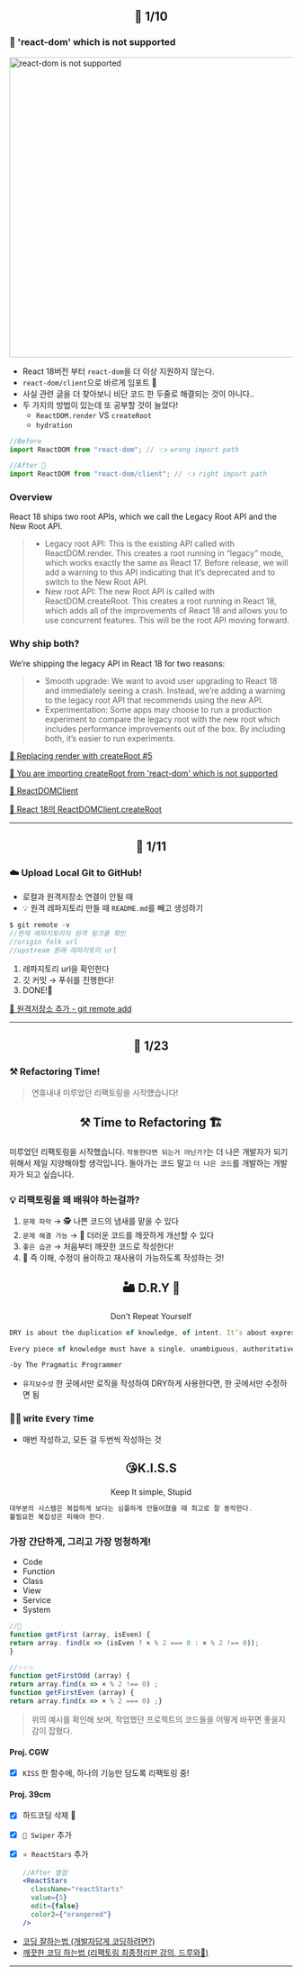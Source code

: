 ## <p align="center"> 📆 1/10

### 🚨 'react-dom' which is not supported

<img width="533" alt="react-dom is not supported" src="https://user-images.githubusercontent.com/110847597/211842990-a8022d9d-34d6-4f74-9a10-9b245debe996.png">

- React 18버전 부터 `react-dom`을 더 이상 지원하지 않는다.
- `react-dom/client`으로 바르게 임포트 👏
- 사실 관련 글을 더 찾아보니 비단 코드 한 두줄로 해결되는 것이 아니다..
- 두 가지의 방법이 있는데 또 공부할 것이 늘었다!
  - `ReactDOM.render` VS `createRoot`
  - `hydration`

```jsx
//Before
import ReactDOM from "react-dom"; // 👈️ wrong import path
```

```jsx
//After 💯
import ReactDOM from "react-dom/client"; // 👈️ right import path
```

### Overview

React 18 ships two root APIs, which we call the Legacy Root API and the New Root API.

> - Legacy root API: This is the existing API called with ReactDOM.render. This creates a root running in “legacy” mode, which works exactly the same as React 17. Before release, we will add a warning to this API indicating that it’s deprecated and to switch to the New Root API.
> - New root API: The new Root API is called with ReactDOM.createRoot. This creates a root running in React 18, which adds all of the improvements of React 18 and allows you to use concurrent features. This will be the root API moving forward.

### Why ship both?

We’re shipping the legacy API in React 18 for two reasons:

> - Smooth upgrade: We want to avoid user upgrading to React 18 and immediately seeing a crash. Instead, we’re adding a warning to the legacy root API that recommends using the new API.
> - Experimentation: Some apps may choose to run a production experiment to compare the legacy root with the new root which includes performance improvements out of the box. By including both, it’s easier to run experiments.

[📎 Replacing render with createRoot #5](https://github.com/reactwg/react-18/discussions/5)

[📎 You are importing createRoot from 'react-dom' which is not supported](https://bobbyhadz.com/blog/react-you-are-importing-createroot-from-react-dom)

[📎 ReactDOMClient](https://reactjs.org/docs/react-dom-client.html)

[📎 React 18의 ReactDOMClient.createRoot](https://velog.io/@ggong/React-18%EC%97%90%EC%84%9C-ReactDOM.render-%EB%8C%80%EC%8B%A0-createRoot-%EC%93%B0%EA%B8%B0)

---

## <p align="center"> 📆 1/11

### ☁️ Upload Local Git to GitHub!

- 로컬과 원격저장소 연결이 안될 때
- 💡 원격 레파지토리 만들 때 `README.md`를 빼고 생성하기

```jsx
$ git remote -v
//현재 레파지토리의 원격 링크를 확인
//origin folk url
//upstream 원래 레파지토리 url
```

1. 레파지토리 url을 확인한다
1. 깃 커밋 → 푸쉬를 진행한다!
1. DONE!👏

[📎 원격저장소 추가 - git remote add](https://shanepark.tistory.com/284)

---

## <p align="center"> 📆 1/23

### ⚒️ Refactoring Time!

> 연휴내내 미루었던 리팩토링을 시작헀습니다!

## <p align="center">⚒️ Time to Refactoring 🏗️</p>

미루었던 리팩토링을 시작했습니다. `작동한다면 되는거 아닌가?`는 더 나은 개발자가 되기 위해서 제일 지양해야할 생각입니다. 돌아가는 코드 말고 `더 나은 코드`를 개발하는 개발자가 되고 싶습니다.

### 💡 리팩토링을 왜 배워야 하는걸까?

1. `문제 파악` → 🕵️ 나쁜 코드의 냄새를 맡을 수 있다
1. `문제 해결 가능` → 💩 더러운 코드를 깨끗하게 개선할 수 있다
1. `좋은 습관` → 처음부터 깨끗한 코드로 작성한다!
1. 🫡 즉 이해, 수정이 용이하고 재사용이 가능하도록 작성하는 것!

## <p align="center">🏜️ D.R.Y 🌵</p>

<p align="center">Don't Repeat Yourself</p>

```jsx
DRY is about the duplication of knowledge, of intent. It’s about expressing the same thing in two different places, possibly in two totally different ways.

Every piece of knowledge must have a single, unambiguous, authoritative representation within a system

-by The Pragmatic Programmer
```

- `유지보수성` 한 곳에서만 로직을 작성하여 DRY하게 사용한다면, 한 곳에서만 수정하면 됨

### 🙅‍♀️ `W`rite `E`very `T`ime

- 매번 작성하고, 모든 걸 두번씩 작성하는 것

## <p align="center">😘K.I.S.S</p>

<p align="center">Keep It simple, Stupid</p>

```jsx
대부분의 시스템은 복잡하게 보다는 심플하게 만들어졌을 때 최고로 잘 동작한다.
불필요한 복잡성은 피해야 한다.
```

### 가장 간단하게, 그리고 가장 멍청하게!

- Code
- Function
- Class
- View
- Service
- System

```jsx
//💩
function getFirst (array, isEven) {
return array. find(x => (isEven ? × % 2 === 0 : × % 2 !== 0));
}
```

```jsx
//✨✨✨
function getFirstOdd (array) {
return array.find(x => × % 2 !== 0) ;
function getFirstEven (array) {
return array.find(x => × % 2 === 0) ;}
```

> 위의 예시를 확인해 보며, 작업했던 프로젝트의 코드들을 어떻게 바꾸면 좋을지 감이 잡혔다.

#### Proj. CGW

- [x] `KISS` 한 함수에, 하나의 기능만 담도록 리팩토링 중!

#### Proj. 39cm

- [x] 하드코딩 삭제 👋
- [x] `💨 Swiper` 추가
- [x] `⭐️ ReactStars` 추가

  ```jsx
  //After 별점
  <ReactStars
    className="reactStarts"
    value={5}
    edit={false}
    color2={"orangered"}
  />
  ```

- [코딩 잘하는법 (개발자답게 코딩하려면?)](https://www.youtube.com/watch?v=WF_bzlpaW0I&list=PL1QuuH44oPS3Ss2l8__ai4bbpSe0bUHmU&index=3)
- [깨끗한 코딩 하는법 (리팩토링 최종정리판 강의, 드루와🥳)](https://www.youtube.com/watch?v=81gaY3Du6OI)

---
